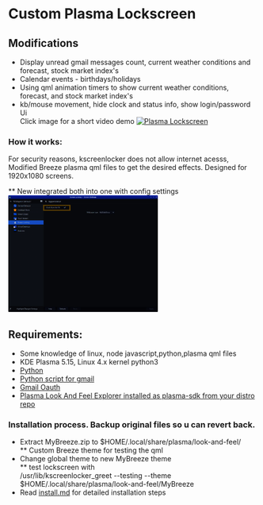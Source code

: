 # Custom Plasma Lockscreen
## Modifications
* Display unread gmail messages count, current weather conditions and forecast, stock market index's
* Calendar events - birthdays/holidays
* Using qml animation timers to show current weather conditions, forecast, and stock market index's
* kb/mouse movement, hide clock and status info, show login/password Ui <br/>
Click image for a short video demo
[![Plasma Lockscreen](lockscreen.png)](https://user-images.githubusercontent.com/9554887/137651273-b48f7208-2461-436c-b146-abd574601509.mp4)


### How it works:
For security reasons, kscreenlocker does not allow internet acesss, 
Modified Breeze plasma qml files to get the desired effects. Designed for 1920x1080 screens. <br/>

** New integrated both into one with config settings<br>
<picture>
  <img alt="config" src="config.png" width="60%">
</picture> <br>

## Requirements:
* Some knowledge of linux, node javascript,python,plasma qml files
* KDE Plasma 5.15, Linux 4.x kernel python3 <br/>
* [Python](https://www.python.org/download/releases/3.0/) <br/>
* [Python script for gmail](https://github.com/akora/gmail-message-counter-python)
* [Gmail Oauth](https://developers.google.com/gmail/api/quickstart/python)
* [Plasma Look And Feel Explorer installed as plasma-sdk from your distro repo](
      https://userbase.kde.org/Plasma/Create_a_Look_and_Feel_Package)

### Installation process. Backup original files so u can revert back.

* Extract MyBreeze.zip to $HOME/.local/share/plasma/look-and-feel/ <br/>
   ** Custom Breeze theme for testing the qml <br/>
* Change global theme to new MyBreeze theme <br/>
  ** test lockscreen with <br/>
      /usr/lib/kscreenlocker_greet --testing --theme $HOME/.local/share/plasma/look-and-feel/MyBreeze   <br/>
 * Read [install.md](install.md) for detailed installation steps


